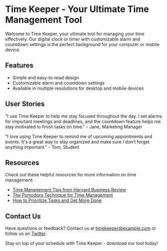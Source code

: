 <!--font:For this website, I would recommend using the "Open Sans" font.-->

# Time Keeper - Your Ultimate Time Management Tool

Welcome to Time Keeper, your ultimate tool for managing your time effectively. Our digital clock or timer with customizable alarm and countdown settings is the perfect background for your computer or mobile device.

## Features

- Simple and easy-to-read design
- Customizable alarm and countdown settings
- Available in multiple resolutions for desktop and mobile devices

## User Stories

"I use Time Keeper to help me stay focused throughout the day. I set alarms for important meetings and deadlines, and the countdown feature helps me stay motivated to finish tasks on time." - Jane, Marketing Manager

"I love using Time Keeper to remind me of upcoming appointments and events. It's a great way to stay organized and make sure I don't forget anything important." - Tom, Student

## Resources

Check out these helpful resources for more information on time management:

- [Time Management Tips from Harvard Business Review](#)
- [The Pomodoro Technique for Time Management](#)
- [How to Prioritize Tasks and Get More Done](#)

## Contact Us

Have questions or feedback? Contact us at [timekeeper@example.com](mailto:timekeeper@example.com) or follow us on [Twitter](#). 

Stay on top of your schedule with Time Keeper - download our tool today!

<!--

Write me content for website with wallpaper which alt text is:

"A wallpaper featuring a simple graphic of a digital clock or timer, with space for setting alarms and countdowns."

The name/title of the page should not be 1:1 copy of the alt text but rather a real content of the website which is using this wallpaper.

- Use markdown format 
- Start with heading
- Heading should be short and concise
- The content should look like a real website 
- The website should not be about the wallpaper, wallpaper is just a related background
- Heading should be contain work "wallpaper" or "background"
- Include real sections like references, contact, user stories, etc. use things relevant to the page purpose.
- Feel free to use structure like headings, bullets, numbering, blockquotes, paragraphs, horizontal lines, etc.
- You can use formatting like bold or _italic_
- You can include UTF-8 emojis
- Links should be only #hash anchors (and you can refer to the document itself)
- Do not include images


---


# Time Keeper - A Wallpaper to Help You Stay on Schedule

Welcome to Time Keeper, a website dedicated to helping you manage your time effectively. Our simple graphic wallpaper features a digital clock or timer with space for setting alarms and countdowns. Use it as a background on your computer or mobile device to keep track of your schedule and stay on task.

## Features

- Simple and easy-to-read design
- Customizable alarm and countdown settings
- Available in multiple resolutions for desktop and mobile devices

## User Stories

"I use the Time Keeper wallpaper on my work computer to help me stay focused throughout the day. I set alarms for important meetings and deadlines, and the countdown feature helps me stay motivated to finish tasks on time." - Jane, Marketing Manager

"I love using the Time Keeper wallpaper on my phone to remind me of upcoming appointments and events. It's a great way to stay organized and make sure I don't forget anything important." - Tom, Student

## References

Check out these helpful resources for more information on time management:

- [Time Management Tips from Harvard Business Review](#)
- [The Pomodoro Technique for Time Management](#)
- [How to Prioritize Tasks and Get More Done](#)

## Contact Us

Have questions or feedback? We'd love to hear from you! Contact us at [timekeeper@example.com](mailto:timekeeper@example.com) or follow us on [Twitter](#). 

Stay on top of your schedule with Time Keeper - download our wallpaper today!


---


Heading should not include word "wallpaper". The website should not be about the wallpaper itself, wallpaper is just a related background, rewrite whole content.


---


# Time Keeper - A Tool to Help You Manage Your Time Effectively

Welcome to Time Keeper, a website dedicated to helping you manage your time effectively. Our featured tool is a simple graphic of a digital clock or timer with space for setting alarms and countdowns. Use it as a background on your computer or mobile device to keep track of your schedule and stay on task.

## Features

- Simple and easy-to-read design
- Customizable alarm and countdown settings
- Available in multiple resolutions for desktop and mobile devices

## User Stories

"I use Time Keeper to help me stay focused throughout the day. I set alarms for important meetings and deadlines, and the countdown feature helps me stay motivated to finish tasks on time." - Jane, Marketing Manager

"I love using Time Keeper to remind me of upcoming appointments and events. It's a great way to stay organized and make sure I don't forget anything important." - Tom, Student

## Resources

Check out these helpful resources for more information on time management:

- [Time Management Tips from Harvard Business Review](#)
- [The Pomodoro Technique for Time Management](#)
- [How to Prioritize Tasks and Get More Done](#)

## Contact Us

Have questions or feedback? We'd love to hear from you! Contact us at [timekeeper@example.com](mailto:timekeeper@example.com) or follow us on [Twitter](#). 

Stay on top of your schedule with Time Keeper - download our tool today!


---


Heading is too long, rewrite whole content.


---


# Time Keeper - Manage Your Time Effectively

Welcome to Time Keeper, your ultimate tool for managing your time effectively. Our simple and easy-to-use digital clock or timer with customizable alarm and countdown settings is the perfect background for your computer or mobile device. 

## Features

- Simple and easy-to-read design
- Customizable alarm and countdown settings
- Available in multiple resolutions for desktop and mobile devices

## User Stories

"I use Time Keeper to help me stay focused throughout the day. I set alarms for important meetings and deadlines, and the countdown feature helps me stay motivated to finish tasks on time." - Jane, Marketing Manager

"I love using Time Keeper to remind me of upcoming appointments and events. It's a great way to stay organized and make sure I don't forget anything important." - Tom, Student

## Resources

Check out these helpful resources for more information on time management:

- [Time Management Tips from Harvard Business Review](#)
- [The Pomodoro Technique for Time Management](#)
- [How to Prioritize Tasks and Get More Done](#)

## Contact Us

Have questions or feedback? We'd love to hear from you! Contact us at [timekeeper@example.com](mailto:timekeeper@example.com) or follow us on [Twitter](#). 

Stay on top of your schedule with Time Keeper - download our tool today!


---


Heading is too long, rewrite whole content.


---


# Time Keeper - Your Ultimate Time Management Tool

Welcome to Time Keeper, your ultimate tool for managing your time effectively. Our digital clock or timer with customizable alarm and countdown settings is the perfect background for your computer or mobile device.

## Features

- Simple and easy-to-read design
- Customizable alarm and countdown settings
- Available in multiple resolutions for desktop and mobile devices

## User Stories

"I use Time Keeper to help me stay focused throughout the day. I set alarms for important meetings and deadlines, and the countdown feature helps me stay motivated to finish tasks on time." - Jane, Marketing Manager

"I love using Time Keeper to remind me of upcoming appointments and events. It's a great way to stay organized and make sure I don't forget anything important." - Tom, Student

## Resources

Check out these helpful resources for more information on time management:

- [Time Management Tips from Harvard Business Review](#)
- [The Pomodoro Technique for Time Management](#)
- [How to Prioritize Tasks and Get More Done](#)

## Contact Us

Have questions or feedback? Contact us at [timekeeper@example.com](mailto:timekeeper@example.com) or follow us on [Twitter](#). 

Stay on top of your schedule with Time Keeper - download our tool today!


---


Write me a Google font which is best fitting for the website.

Pick from the list:
- Playfair Display
- Open Sans
- Lato
- Roboto
- Futura
- Poppins
- Lobster
- Exo 2
- Raleway
- IBM Plex Sans
- Inter
- Dancing Script
- Montserrat
- Great Vibes
- Orbitron
- Barlow Condensed
- Alegreya


Write just the font name nothing else.


---


For this website, I would recommend using the "Open Sans" font.

-->
